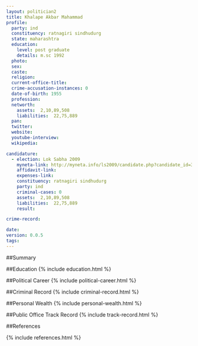 ```yaml
---
layout: politician2
title: Khalape Akbar Mahammad
profile: 
  party: ind
  constituency: ratnagiri sindhudurg
  state: maharashtra
  education: 
    level: post graduate
    details: m.sc 1992
  photo: 
  sex: 
  caste: 
  religion: 
  current-office-title: 
  crime-accusation-instances: 0
  date-of-birth: 1955
  profession: 
  networth: 
    assets:  2,10,89,508
    liabilities:  22,75,889
  pan: 
  twitter: 
  website: 
  youtube-interview: 
  wikipedia: 

candidature: 
  - election: Lok Sabha 2009
    myneta-link: http://myneta.info/ls2009/candidate.php?candidate_id=3789
    affidavit-link: 
    expenses-link: 
    constituency: ratnagiri sindhudurg 
    party: ind
    criminal-cases: 0
    assets:  2,10,89,508
    liabilities:  22,75,889
    result:  

crime-record: 

date: 
version: 0.0.5
tags: 
---
```

##Summary


##Education
{% include education.html %}


##Political Career
{% include political-career.html %}


##Criminal Record
{% include criminal-record.html %}


##Personal Wealth
{% include personal-wealth.html %}


##Public Office Track Record
{% include track-record.html %}


##References


{% include references.html %}